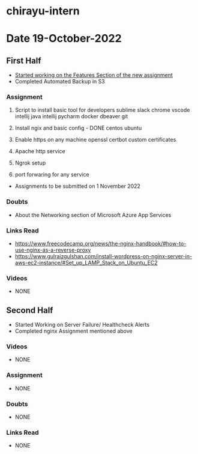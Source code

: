 # chirayu-intern



# Date 19-October-2022

## First Half

 
- [Started working on the Features Section of the new assignment](https://docs.google.com/document/d/1sbYvuX8JLVEcvBvPuRsGDeO7pTBkeXHbmp8NklwM7-Q/edit)
- Completed Automated Backup in S3 


### Assignment
  1. Script to install basic tool for developers
     sublime
     slack
     chrome
     vscode
     intellij java
     intellij pycharm
     docker
     dbeaver
     git
2. Install ngix and basic config  - DONE 
   centos
   ubuntu

3. Enable https on any machine
   openssl
   certbot
   custom certificates

4. Apache http service

5. Ngrok setup

6. port forwaring for any service

- Assignments to be submitted on 1 November 2022

### Doubts

- About the Networking section of Microsoft Azure App Services 
### Links Read

- https://www.freecodecamp.org/news/the-nginx-handbook/#how-to-use-nginx-as-a-reverse-proxy
- https://www.gulraizgulshan.com/install-wordpress-on-nginx-server-in-aws-ec2-instance/#Set_up_LAMP_Stack_on_Ubuntu_EC2
### Videos
 
- NONE
## Second Half

- Started Working on  Server Failure/ Healthcheck Alerts
- Completed nginx Assignment mentioned above

### Videos
      
- NONE
### Assignment

- NONE 

### Doubts

- NONE 
### Links Read

- NONE                   